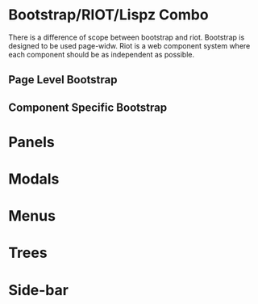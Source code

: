 # Bootstrap/RIOT/Lispz Combo

There is a difference of scope between bootstrap and riot. Bootstrap is designed to be used page-widw. Riot is a web component system where each component should be as independent as possible.

## Page Level Bootstrap

## Component Specific Bootstrap

# Panels
# Modals
# Menus
# Trees
# Side-bar
